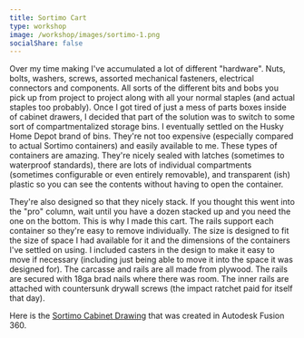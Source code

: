 ```yaml
---
title: Sortimo Cart
type: workshop
image: /workshop/images/sortimo-1.png
socialShare: false
---
```


Over my time making I've accumulated a lot of different "hardware". Nuts, bolts, washers, screws, assorted mechanical fasteners, electrical connectors and components. All sorts of the different bits and bobs you pick up from project to project along with all your normal staples (and actual staples too probably). Once I got tired of just a mess of parts boxes inside of cabinet drawers, I decided that part of the solution was to switch to some sort of compartmentalized storage bins.  I eventually settled on the Husky Home Depot brand of bins.  They're not too expensive (especially compared to actual Sortimo containers) and easily available to me.  These types of containers are amazing. They're nicely sealed with latches (sometimes to waterproof standards), there are lots of individual compartments (sometimes configurable or even entirely removable), and transparent (ish) plastic so you can see the contents without having to open the container.

They're also designed so that they nicely stack. If you thought this went into the "pro" column, wait until you have a dozen stacked up and you need the one on the bottom.  This is why I made this cart.  The rails support each container so they're easy to remove individually.  The size is designed to fit the size of space I had available for it and the dimensions of the containers I've settled on using.  I included casters in the design to make it easy to move if necessary (including just being able to move it into the space it was designed for).  The carcasse and rails are all made from plywood.  The rails are secured with 18ga brad nails where there was room.  The inner rails are attached with countersunk drywall screws (the impact ratchet paid for itself that day).

Here is the [Sortimo Cabinet Drawing](/workshop/pdf/sortimo-cabinet-drawing-v1.pdf) that was created in Autodesk Fusion 360.
